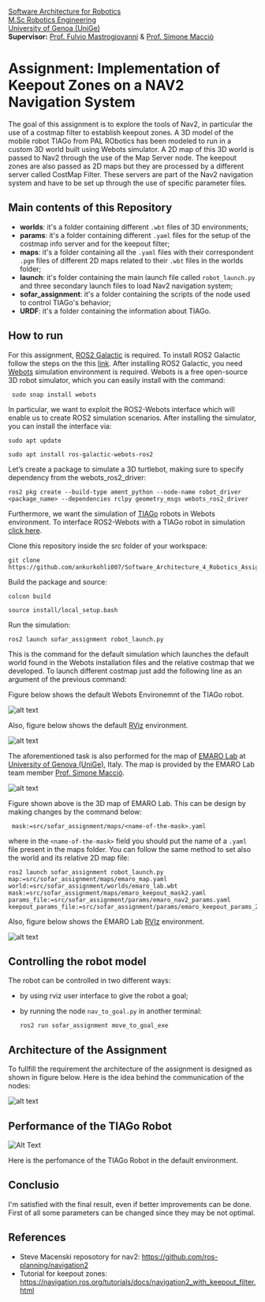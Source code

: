 [Software Architecture for Robotics](https://corsi.unige.it/en/off.f/2022/ins/60231)<br>
[M.Sc Robotics Engineering](https://corsi.unige.it/corsi/10635)<br>
[University of Genoa (UniGe)](https://unige.it/en)<br>
**Supervisor:** [Prof. Fulvio Mastrogiovanni](https://rubrica.unige.it/personale/UkNHWFhr) & [Prof. Simone Macciò](https://rubrica.unige.it/personale/UUNAWFho)

# Assignment: Implementation of Keepout Zones on a NAV2 Navigation System

The goal of this assignment is to explore the tools of Nav2, in particular the use of a costmap filter to establish keepout zones. A 3D model of the mobile 
robot TIAGo from PAL RObotics has been modeled to run in a custom 3D world built using Webots simulator. A 2D map of this 3D world is passed to Nav2 
through the use of the Map Server node. The keepout zones are also passed as 2D maps but they are processed by a different server called CostMap Filter. These servers are part of the Nav2 navigation system and have to be set up through the use of specific parameter files.

## Main contents of this Repository ##

* **worlds**: it's a folder containing different `.wbt` files of 3D environments;
* **params**: it's a folder containing different `.yaml` files for the setup of the costmap info server and for the keepout filter;
* **maps**: it's a folder containing all the `.yaml` files with their correspondent `.pgm` files of different 2D maps related to their `.wbt` files in the worlds folder;
* **launch**: it's folder containing the main launch file called `robot_launch.py` and three secondary launch files to load Nav2 navigation system;
* **sofar_assignment**: it's a folder containing the scripts of the node used to control TIAGo's behavior;
* **URDF**: it's a folder containing the information about TIAGo.

## How to run ##

For this assignment, [ROS2 Galactic](https://docs.ros.org/en/galactic/index.html) is required. To install ROS2 Galactic follow the steps on the this [link](https://docs.ros.org/en/rolling/Installation/Ubuntu-Install-Debians.html). After installing ROS2 Galactic, you need [Webots](https://cyberbotics.com/doc/guide/installation-procedure) simulation environment is required. Webots is a  free open-source 3D robot simulator, which you can easily install with the command:

```
 sudo snap install webots
```

In particular, we want to exploit the ROS2-Webots interface which will enable us to create ROS2 simulation scenarios. After installing the simulator, you can install the interface via:

```
sudo apt update
 
sudo apt install ros-galactic-webots-ros2
```
 
Let’s create a package to simulate a 3D turtlebot, making sure to specify dependency from the webots_ros2_driver:
 
```
ros2 pkg create --build-type ament_python --node-name robot_driver <package_name> --dependencies rclpy geometry_msgs webots_ros2_driver
```

Furthermore, we want the simulation of [TIAGo](https://pal-robotics.com/robots/tiago/) robots in Webots environment. To interface ROS2-Webots with a TIAGo robot in simulation [click here](https://github.com/ankurkohli007/webots_ros2/tree/master/webots_ros2_tiago). 

Clone this repository inside the src folder of your workspace:
```
git clone https://github.com/ankurkohli007/Software_Architecture_4_Robotics_Assignment.git
```
Build the package and source:
```
colcon build
 
source install/local_setup.bash
```
Run the simulation:
```
ros2 launch sofar_assignment robot_launch.py
```
 This is the command for the default simulation which launches the default world found in the Webots installation files and the relative costmap that we developed. To launch different costmap just add the following line as an argument of the previous command:
 
Figure below shows the default Webots Environemnt of the TIAGo robot.
 
![alt text](image1.png)
 
Also, figure below shows the default [RViz](http://wiki.ros.org/rviz) environment.
 
![alt text](image2.png)

The aforementioned task is also performed for the map of [EMARO Lab](https://github.com/EmaroLab) at [University of Genova (UniGe)](https://unige.it/en), Italy. The map is provided by the EMARO Lab team member [Prof. Simone Macciò](https://rubrica.unige.it/personale/UUNAWFho).

![alt text](image3.png)

Figure shown above is the 3D map of EMARO Lab. This can be design by making changes by the command below:

```
 mask:=src/sofar_assignment/maps/<name-of-the-mask>.yaml
```

where in the `<name-of-the-mask>` field you should put the name of a `.yaml` file present in the maps folder. You can follow the same method to set also the world and its relative 2D map file:
```
ros2 launch sofar_assignment robot_launch.py map:=src/sofar_assignment/maps/emaro_map.yaml world:=src/sofar_assignment/worlds/emaro_lab.wbt mask:=src/sofar_assignment/maps/emaro_keepout_mask2.yaml params_file:=src/sofar_assignment/params/emaro_nav2_params.yaml keepout_params_file:=src/sofar_assignment/params/emaro_keepout_params_2.yaml
```
Also, figure below shows the EMARO Lab [RVIz](http://wiki.ros.org/rviz) environment.

![alt text](image4.png)

## Controlling the robot model ##
The robot can be controlled in two different ways:
* by using rviz user interface to give the robot a goal;
* by running the node `nav_to_goal.py` in another terminal:

  ```
  ros2 run sofar_assignment move_to_goal_exe
  ```

## Architecture of the Assignment ##

To fullfill the requirement the architecture of the assignment is designed as shown in figure below. Here is the idea behind the communication of the nodes: 

![alt text](image6.png)

## Performance of the TIAGo Robot ## 

![Alt Text](output.gif)

Here is the perfomance of the TIAGo Robot in the default environment. 

## Conclusio ##

I'm satisfied with the final result, even if better improvements can be done. First of all some parameters can be changed since they may be not optimal. 

## References ##

* Steve Macenski reposotory for nav2: https://github.com/ros-planning/navigation2
* Tutorial for keepout zones: https://navigation.ros.org/tutorials/docs/navigation2_with_keepout_filter.html

